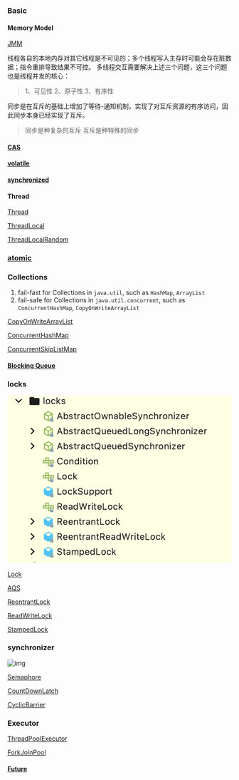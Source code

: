 


### Basic

#### Memory Model

[JMM](/docs/CS/Java/JDK/Concurrency/JMM.md)


线程各自的本地内存对其它线程是不可见的；多个线程写入主存时可能会存在脏数据；指令重排导致结果不可控。
多线程交互需要解决上述三个问题，这三个问题也是线程并发的核心：

> 1、可见性
> 2、原子性
> 3、有序性

同步是在互斥的基础上增加了等待-通知机制，实现了对互斥资源的有序访问，因此同步本身已经实现了互斥。

> 同步是种复杂的互斥
> 互斥是种特殊的同步



#### [CAS](/docs/CS/Java/JDK/Basic/unsafe.md?id=CAS)

#### [volatile](/docs/CS/Java/JDK/Concurrency/volatile.md)

#### [synchronized](/docs/CS/Java/JDK/Concurrency/synchronized.md)


#### Thread

[Thread](/docs/CS/Java/JDK/Concurrency/Thread.md)

[ThreadLocal](/docs/CS/Java/JDK/Concurrency/ThreadLocal.md)

[ThreadLocalRandom](/docs/CS/Java/JDK/Concurrency/ThreadLocalRandom.md)


### [atomic](/docs/CS/Java/JDK/Concurrency/Atomic.md)



### Collections

1. fail-fast for Collections in `java.util`, such as `HashMap`, `ArrayList`
2. fail-safe for Collections in `java.util.concurrent`, such as `ConcurrentHashMap`, `CopyOnWriteArrayList`

[CopyOnWriteArrayList](/docs/CS/Java/JDK/Collection/List.md?id=CopyOnWriteArrayList)

[ConcurrentHashMap](/docs/CS/Java/JDK/Collection/Map.md?id=ConcurrentHashMap)

[ConcurrentSkipListMap](/docs/CS/Java/JDK/Collection/Map.md?id=ConcurrentSkipListMap)

#### [Blocking Queue](/docs/CS/Java/JDK/Collection/Queue.md?id=BlockingQueue)



### locks

![locks](../images/juc-locks.png)

[Lock](/docs/CS/Java/JDK/Concurrency/Lock.md)

[AQS](/docs/CS/Java/JDK/Concurrency/AQS.md)

[ReentrantLock](/docs/CS/Java/JDK/Concurrency/ReentrantLock.md)

[ReadWriteLock](/docs/CS/Java/JDK/Concurrency/ReadWriteLock.md)

[StampedLock](/docs/CS/Java/JDK/Concurrency/StampedLock.md)


### synchronizer

![img](https://upload-images.jianshu.io/upload_images/19073098-ad30778587f3b754.png?imageMogr2/auto-orient/strip|imageView2/2/w/1200)

[Semaphore](/docs/CS/Java/JDK/Concurrency/Semaphore.md)

[CountDownLatch](/docs/CS/Java/JDK/Concurrency/CountDownLatch.md)

[CyclicBarrier](/docs/CS/Java/JDK/Concurrency/CyclicBarrier.md)

### Executor

[ThreadPoolExecutor](/docs/CS/Java/JDK/Concurrency/ThreadPoolExecutor.md)

[ForkJoinPool](/docs/CS/Java/JDK/Concurrency/ForkJoinPool.md)


#### [Future](/docs/CS/Java/JDK/Concurrency/Future.md)


